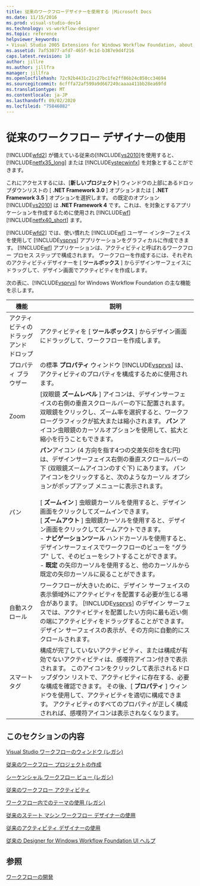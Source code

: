 ```yaml
---
title: 従来のワークフローデザイナーを使用する |Microsoft Docs
ms.date: 11/15/2016
ms.prod: visual-studio-dev14
ms.technology: vs-workflow-designer
ms.topic: reference
helpviewer_keywords:
- Visual Studio 2005 Extensions for Windows Workflow Foundation, about
ms.assetid: 7af53077-afd7-465f-9c1d-b387e9d4f216
caps.latest.revision: 10
author: jillre
ms.author: jillfra
manager: jillfra
ms.openlocfilehash: 72c92b4431c21c27bc1fe2ff86b24c850cc34694
ms.sourcegitcommit: 6cfffa72af599a9d667249caaaa411bb28ea69fd
ms.translationtype: MT
ms.contentlocale: ja-JP
ms.lasthandoff: 09/02/2020
ms.locfileid: "75846082"
---
```

# <a name="using-the-legacy-workflow-designer"></a>従来のワークフロー デザイナーの使用
[!INCLUDE[wfd2](../includes/wfd2-md.md)] が備えている従来の[!INCLUDE[vs2010](../includes/vs2010-md.md)]を使用すると、[!INCLUDE[netfx35_long](../includes/netfx35-long-md.md)] または [!INCLUDE[vstecwinfx](../includes/vstecwinfx-md.md)] を対象とすることができます。

 これにアクセスするには、[**新しいプロジェクト**] ウィンドウの上部にあるドロップダウンリストの [ **.NET Framework 3.0** ] オプションまたは [ **.NET Framework 3.5** ] オプションを選択します。 の既定のオプション [!INCLUDE[vs2010](../includes/vs2010-md.md)] は **.NET Framework 4** です。これは、を対象とするアプリケーションを作成するために使用され [!INCLUDE[wf](../includes/wf-md.md)] [!INCLUDE[netfx40_short](../includes/netfx40-short-md.md)] ます。

 [!INCLUDE[wfd2](../includes/wfd2-md.md)] では、使い慣れた [!INCLUDE[wf](../includes/wf-md.md)] ユーザー インターフェイスを使用して [!INCLUDE[vsprvs](../includes/vsprvs-md.md)] アプリケーションをグラフィカルに作成できます。 [!INCLUDE[wf](../includes/wf-md.md)] アプリケーションは、アクティビティと呼ばれるワークフロー プロセス ステップで構成されます。 ワークフローを作成するには、それぞれのアクティビティデザイナーを [ **ツールボックス** ] からデザインサーフェイスにドラッグして、デザイン画面でアクティビティを作成します。

 次の表に、[!INCLUDE[vsprvs](../includes/vsprvs-md.md)] for Windows Workflow Foundation の主な機能を示します。

|機能|説明|
|-------------|-----------------|
|アクティビティのドラッグ アンド ドロップ|アクティビティを [ **ツールボックス** ] からデザイン画面にドラッグして、ワークフローを作成します。|
|プロパティ ブラウザー|の標準 **プロパティ** ウィンドウ [!INCLUDE[vsprvs](../includes/vsprvs-md.md)] は、アクティビティのプロパティを構成するために使用されます。|
|Zoom|[双眼鏡 **ズームレベル** ] アイコンは、デザインサーフェイスの右側の垂直スクロールバーの下に配置されます。 双眼鏡をクリックし、ズーム率を選択すると、ワークフローグラフィックが拡大または縮小されます。 **パン** アイコン虫眼鏡のカーソルオプションを使用して、拡大と縮小を行うこともできます。|
|パン|**パン**アイコン (4 方向を指す4つの交差矢印を含む円) は、デザインサーフェイス右側の垂直スクロールバーの下 (双眼鏡ズームアイコンのすぐ下) にあります。 パン アイコンをクリックすると、次のようなカーソル オプションがポップアップ メニューに表示されます。<br /><br /> [ **ズームイン** ] 虫眼鏡カーソルを使用すると、デザイン画面をクリックしてズームインできます。<br />[ **ズームアウト** ] 虫眼鏡カーソルを使用すると、デザイン画面をクリックしてズームアウトできます。<br />- **ナビゲーションツール** ハンドカーソルを使用すると、デザインサーフェイスでワークフローのビューを "グラブ" して、そのビューをシフトすることができます。<br />- **既定** の矢印カーソルを使用すると、他のカーソルから既定の矢印カーソルに戻ることができます。|
|自動スクロール|ワークフローが大きいために、デザイン サーフェイスの表示領域外にアクティビティを配置する必要が生じる場合があります。 [!INCLUDE[vsprvs](../includes/vsprvs-md.md)] のデザイン サーフェスでは、アクティビティを配置したい方向に最も近い側の端にアクティビティをドラッグすることができます。 デザイン サーフェイスの表示が、その方向に自動的にスクロールされます。|
|スマート タグ|構成が完了していないアクティビティ、または構成が有効でないアクティビティは、感嘆符アイコン付きで表示されます。 このアイコンをクリックして表示されるドロップダウン リストで、アクティビティに存在する、必要な構成を確認できます。 その後、[ **プロパティ** ] ウィンドウを使用して、アクティビティを適切に構成できます。 アクティビティのすべてのプロパティが正しく構成されれば、感嘆符アイコンは表示されなくなります。|

## <a name="in-this-section"></a>このセクションの内容
 [Visual Studio ワークフローのウィンドウ (レガシ)](../workflow-designer/visual-studio-workflow-windows-legacy.md)

 [従来のワークフロー プロジェクトの作成](../workflow-designer/creating-legacy-workflow-projects.md)

 [シーケンシャル ワークフロー ビュー (レガシ)](../workflow-designer/sequential-workflow-views-legacy.md)

 [従来のワークフロー アクティビティ](../workflow-designer/legacy-workflow-activities.md)

 [ワークフロー内でのテーマの使用 (レガシ)](../workflow-designer/using-themes-in-workflows-legacy.md)

 [従来のステート マシン ワークフロー デザイナーの使用](../workflow-designer/using-the-legacy-state-machine-workflow-designer.md)

 [従来のアクティビティ デザイナーの使用](../workflow-designer/using-the-legacy-activity-designer.md)

 [従来の Designer for Windows Workflow Foundation UI ヘルプ](../workflow-designer/legacy-designer-for-windows-workflow-foundation-ui-help.md)

## <a name="see-also"></a>参照
 [ワークフローの開発](https://msdn2.microsoft.com/library/bb628448.aspx)
